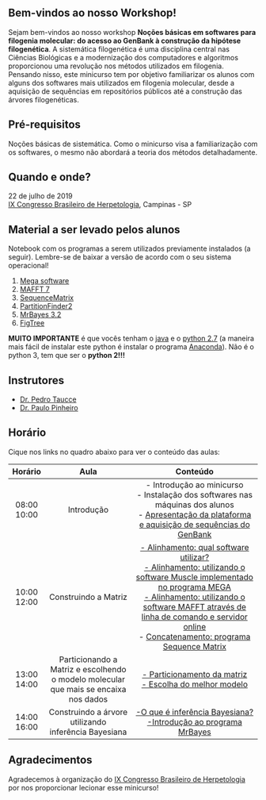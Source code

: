 ## Bem-vindos ao nosso Workshop!

Sejam bem-vindos ao nosso workshop **Noções básicas em softwares para filogenia molecular: do acesso ao GenBank à construção da hipótese
filogenética**. A sistemática filogenética é uma disciplina central nas Ciências Biológicas e a modernização dos computadores e 
algoritmos proporcionou uma revolução nos métodos utilizados em filogenia. Pensando nisso, este minicurso tem por objetivo familiarizar
os alunos com alguns dos softwares mais utilizados em filogenia molecular, desde a aquisição de sequências em repositórios públicos até a
construção das árvores filogenéticas.

## Pré-requisitos

Noções básicas de sistemática. Como o minicurso visa a familiarização com os softwares, o mesmo não abordará a teoria dos métodos
detalhadamente.

## Quando e onde?

22 de julho de 2019<br>
[IX Congresso Brasileiro de Herpetologia](https://9cbh.galoa.com.br/), Campinas - SP

## Material a ser levado pelos alunos

Notebook com os programas a serem utilizados previamente instalados (a seguir). Lembre-se de baixar a versão de acordo com o seu sistema operacional!

1. [Mega software](https://www.megasoftware.net/)
2. [MAFFT 7](https://mafft.cbrc.jp/alignment/software/)
3. [SequenceMatrix](https://github.com/gaurav/taxondna/releases/tag/1.8)
4. [PartitionFinder2](https://github.com/brettc/partitionfinder/releases/tag/v2.1.1)
5. [MrBayes 3.2](http://mrbayes.sourceforge.net/download.php)
6. [FigTree](https://github.com/rambaut/figtree/releases)

**MUITO IMPORTANTE** é que vocês tenham o [java](https://www.java.com/pt_BR/download/) e o [python 2.7](https://www.python.org/downloads/) 
(a maneira mais fácil de instalar este python é instalar o programa [Anaconda](https://www.anaconda.com/download/)). 
Não é o python 3, tem que ser o **python 2!!!**

## Instrutores

- [Dr. Pedro Taucce](http://www.pedrotaucce.org)<br>
- [Dr. Paulo Pinheiro](http://lattes.cnpq.br/8623318349513480)


## Horário

Cique nos links no quadro abaixo para ver o conteúdo das aulas:

|Horário|Aula|Conteúdo|
|:---:|:---:|:---:|
|08:00<br>10:00|Introdução            |- Introdução ao minicurso<br>- Instalação dos softwares nas máquinas dos alunos<br>- [Apresentação da plataforma e aquisição de sequências do GenBank](https://pedrotaucce.github.io/filogenia/genbank)|
|10:00<br>12:00|Construindo a Matriz  |[- Alinhamento: qual software utilizar?<br>- Alinhamento: utilizando o software Muscle implementado no programa MEGA<br>- Alinhamento: utilizando o software MAFFT através de linha de comando e servidor online](https://pedrotaucce.github.io/filogenia/alinhamento)<br>- [Concatenamento: programa Sequence Matrix](https://pedrotaucce.github.io/filogenia/sequencematrix)|
|13:00<br>14:00|Particionando a Matriz e escolhendo <br>o modelo molecular que mais se encaixa nos dados|[- Particionamento da matriz<br>- Escolha do melhor modelo](https://pedrotaucce.github.io/filogenia/selecaodemodelos)|
|14:00<br>16:00|Construindo a árvore utilizando <br> inferência Bayesiana|[-O que é inferência Bayesiana?<br>-Introdução ao programa MrBayes](https://pedrotaucce.github.io/filogenia/bayesiana)


## Agradecimentos

Agradecemos à organização do [IX Congresso Brasileiro de Herpetologia](https://9cbh.galoa.com.br/) por nos proporcionar lecionar esse minicurso!
